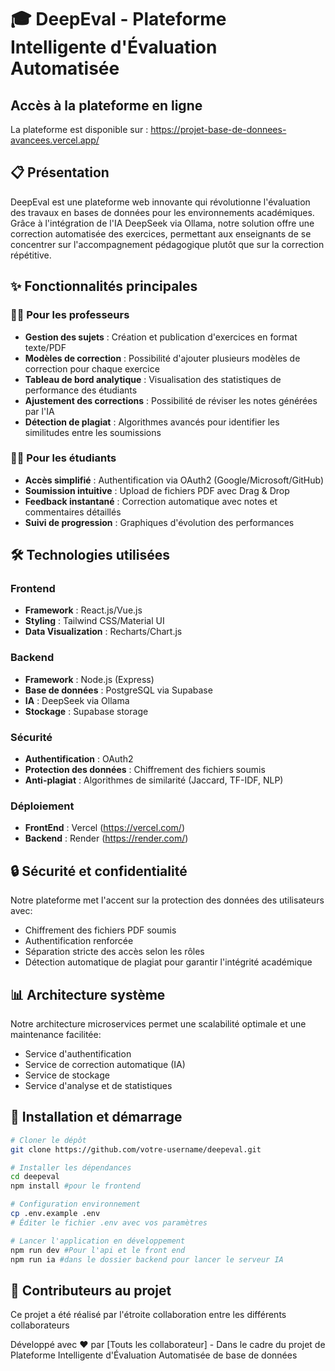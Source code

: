   # 🎓 DeepEval - Plateforme Intelligente d'Évaluation Automatisée

## Accès à la plateforme en ligne
La plateforme est disponible sur : https://projet-base-de-donnees-avancees.vercel.app/

## 📋 Présentation

DeepEval est une plateforme web innovante qui révolutionne l'évaluation des travaux en bases de données pour les environnements académiques. Grâce à l'intégration de l'IA DeepSeek via Ollama, notre solution offre une correction automatisée des exercices, permettant aux enseignants de se concentrer sur l'accompagnement pédagogique plutôt que sur la correction répétitive.

## ✨ Fonctionnalités principales

### 👨‍🏫 Pour les professeurs
- **Gestion des sujets** : Création et publication d'exercices en format texte/PDF
- **Modèles de correction** : Possibilité d'ajouter plusieurs modèles de correction pour chaque exercice
- **Tableau de bord analytique** : Visualisation des statistiques de performance des étudiants
- **Ajustement des corrections** : Possibilité de réviser les notes générées par l'IA
- **Détection de plagiat** : Algorithmes avancés pour identifier les similitudes entre les soumissions

### 👨‍🎓 Pour les étudiants
- **Accès simplifié** : Authentification via OAuth2 (Google/Microsoft/GitHub)
- **Soumission intuitive** : Upload de fichiers PDF avec Drag & Drop
- **Feedback instantané** : Correction automatique avec notes et commentaires détaillés
- **Suivi de progression** : Graphiques d'évolution des performances

## 🛠️ Technologies utilisées

### Frontend
- **Framework** : React.js/Vue.js
- **Styling** : Tailwind CSS/Material UI
- **Data Visualization** : Recharts/Chart.js

### Backend
- **Framework** : Node.js (Express)
- **Base de données** : PostgreSQL via Supabase
- **IA** : DeepSeek via Ollama
- **Stockage** : Supabase storage

### Sécurité
- **Authentification** : OAuth2
- **Protection des données** : Chiffrement des fichiers soumis
- **Anti-plagiat** : Algorithmes de similarité (Jaccard, TF-IDF, NLP)

### Déploiement
- **FrontEnd** : Vercel (https://vercel.com/)
- **Backend** : Render (https://render.com/)

## 🔒 Sécurité et confidentialité

Notre plateforme met l'accent sur la protection des données des utilisateurs avec:
- Chiffrement des fichiers PDF soumis
- Authentification renforcée
- Séparation stricte des accès selon les rôles
- Détection automatique de plagiat pour garantir l'intégrité académique

## 📊 Architecture système

Notre architecture microservices permet une scalabilité optimale et une maintenance facilitée:
- Service d'authentification
- Service de correction automatique (IA)
- Service de stockage
- Service d'analyse et de statistiques

## 🚀 Installation et démarrage

```bash
# Cloner le dépôt
git clone https://github.com/votre-username/deepeval.git

# Installer les dépendances
cd deepeval
npm install #pour le frontend

# Configuration environnement
cp .env.example .env
# Éditer le fichier .env avec vos paramètres

# Lancer l'application en développement
npm run dev #Pour l'api et le front end
npm run ia #dans le dossier backend pour lancer le serveur IA
```

## 📝 Contributeurs au projet
Ce projet a été réalisé par l'étroite collaboration entre les différents collaborateurs 



Développé avec ❤️ par [Touts les collaborateur] - Dans le cadre du projet de Plateforme Intelligente d'Évaluation Automatisée de base de données





